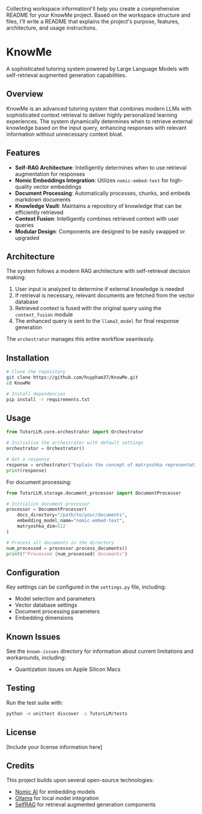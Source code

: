 Collecting workspace informationI'll help you create a comprehensive README for your KnowMe project. Based on the workspace structure and files, I'll write a README that explains the project's purpose, features, architecture, and usage instructions.

# KnowMe

A sophisticated tutoring system powered by Large Language Models with self-retrieval augmented generation capabilities.

## Overview

KnowMe is an advanced tutoring system that combines modern LLMs with sophisticated context retrieval to deliver highly personalized learning experiences. The system dynamically determines when to retrieve external knowledge based on the input query, enhancing responses with relevant information without unnecessary context bloat.

## Features

- **Self-RAG Architecture**: Intelligently determines when to use retrieval augmentation for responses
- **Nomic Embeddings Integration**: Utilizes `nomic-embed-text` for high-quality vector embeddings
- **Document Processing**: Automatically processes, chunks, and embeds markdown documents
- **Knowledge Vault**: Maintains a repository of knowledge that can be efficiently retrieved
- **Context Fusion**: Intelligently combines retrieved context with user queries
- **Modular Design**: Components are designed to be easily swapped or upgraded

## Architecture

The system follows a modern RAG architecture with self-retrieval decision making:

1. User input is analyzed to determine if external knowledge is needed
2. If retrieval is necessary, relevant documents are fetched from the vector database
3. Retrieved context is fused with the original query using the `context_fusion` module
4. The enhanced query is sent to the `llama3_model` for final response generation

The `orchestrator` manages this entire workflow seamlessly.

## Installation

```bash
# Clone the repository
git clone https://github.com/huypham37/KnowMe.git
cd KnowMe

# Install dependencies
pip install -r requirements.txt
```

## Usage

```python
from TutorLLM.core.orchestrator import Orchestrator

# Initialize the orchestrator with default settings
orchestrator = Orchestrator()

# Get a response
response = orchestrator("Explain the concept of matryoshka representation learning")
print(response)
```

For document processing:

```python
from TutorLLM.storage.document_processor import DocumentProcessor

# Initialize document processor
processor = DocumentProcessor(
    docs_directory="/path/to/your/documents",
    embedding_model_name="nomic-embed-text",
    matryoshka_dim=512
)

# Process all documents in the directory
num_processed = processor.process_documents()
print(f"Processed {num_processed} documents")
```

## Configuration

Key settings can be configured in the `settings.py` file, including:

- Model selection and parameters
- Vector database settings
- Document processing parameters
- Embedding dimensions

## Known Issues

See the `known-issues` directory for information about current limitations and workarounds, including:

- Quantization issues on Apple Silicon Macs

## Testing

Run the test suite with:

```bash
python -m unittest discover -s TutorLLM/tests
```

## License

[Include your license information here]

## Credits

This project builds upon several open-source technologies:
- [Nomic AI](https://nomic.ai/) for embedding models
- [Ollama](https://github.com/ollama/ollama) for local model integration
- [SelfRAG](https://huggingface.co/selfrag/selfrag_llama2_7b) for retrieval augmented generation components